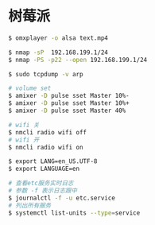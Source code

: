 # 树莓派

```sh
$ omxplayer -o alsa text.mp4
```

```sh
$ nmap -sP  192.168.199.1/24
$ nmap -PS -p22 --open 192.168.199.1/24
```

```sh
$ sudo tcpdump -v arp
```

```sh 
# volume set 
$ amixer -D pulse sset Master 10%-
$ amixer -D pulse sset Master 10%+
$ amixer -D pulse sset Master 40%
```

```sh
# wifi 关
$ nmcli radio wifi off
# wifi 开
$ nmcli radio wifi on
```

```sh
$ export LANG=en_US.UTF-8
$ export LANGUAGE=en
```

```sh
# 查看etc服务实时日志
# 参数 -f 表示日志跟中
$ journalctl -f -u etc.service
# 列出所有服务
$ systemctl list-units --type=service
```